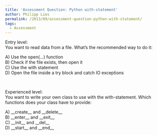 ```yaml
---
title: 'Assessment Question: Python with-statement'
author: Philipp Lies
permalink: /2013/09/assessment-question-python-with-statement/
tags:
  - Assessment
---
```

Entry level:  
You want to read data from a file. What&#8217;s the recommended way to do it:

A) Use the open(&#8230;) function  
B) Check if the file exists, then open it  
C) Use the with statement  
D) Open the file inside a try block and catch IO exceptions

&nbsp;

Experienced level:  
You want to write your own class to use with the with-statement. Which functions does your class have to provide:

A) \_\_create\_\_ and \_\_delete\_\_  
B) \_\_enter\_\_ and \_\_exit\_\_  
C) \_\_init\_\_ and \_\_del\_\_  
D) \_\_start\_\_ and \_\_end\_\_
